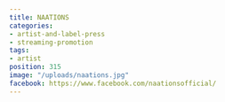 ```yaml
---
title: NAATIONS
categories:
- artist-and-label-press
- streaming-promotion
tags:
- artist
position: 315
image: "/uploads/naations.jpg"
facebook: https://www.facebook.com/naationsofficial/
---
```


